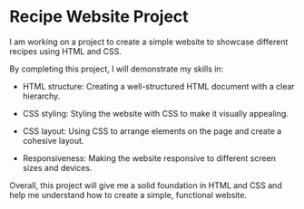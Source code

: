 # Recipe Website Project

I am working on a project to create a simple website to showcase different recipes using HTML and CSS.

By completing this project, I will demonstrate my skills in:

- HTML structure: Creating a well-structured HTML document with a clear hierarchy.

- CSS styling: Styling the website with CSS to make it visually appealing.

- CSS layout: Using CSS to arrange elements on the page and create a cohesive layout.

- Responsiveness: Making the website responsive to different screen sizes and devices.

Overall, this project will give me a solid foundation in HTML and CSS and help me understand how to create a simple, functional website.
